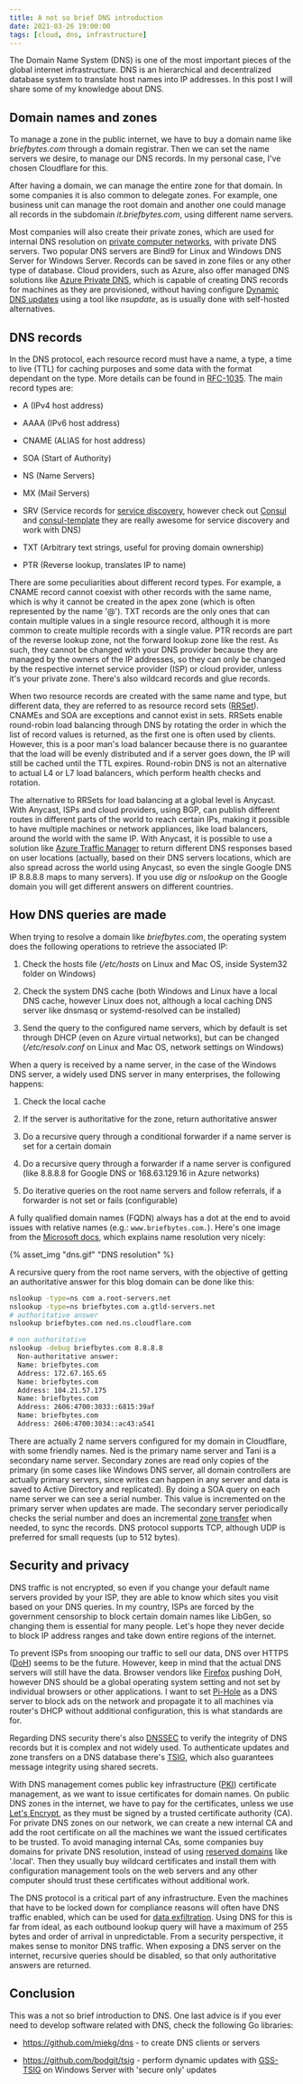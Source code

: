 ```yaml
---
title: A not so brief DNS introduction
date: 2021-03-26 19:00:00
tags: [cloud, dns, infrastructure]
---
```


The Domain Name System (DNS) is one of the most important pieces of the global internet infrastructure. DNS is an hierarchical and decentralized database system to translate host names into IP addresses. In this post I will share some of my knowledge about DNS.

## Domain names and zones

To manage a zone in the public internet, we have to buy a domain name like *briefbytes.com* through a domain registrar. Then we can set the name servers we desire, to manage our DNS records. In my personal case, I've chosen Cloudflare for this.

After having a domain, we can manage the entire zone for that domain. In some companies it is also common to delegate zones. For example, one business unit can manage the root domain and another one could manage all records in the subdomain *it.briefbytes.com*, using different name servers.

Most companies will also create their private zones, which are used for internal DNS resolution on [private computer networks](https://tools.ietf.org/html/rfc1918), with private DNS servers. Two popular DNS servers are Bind9 for Linux and Windows DNS Server for Windows Server. Records can be saved in zone files or any other type of database. Cloud providers, such as Azure, also offer managed DNS solutions like [Azure Private DNS](https://docs.microsoft.com/en-us/azure/dns/private-dns-overview), which is capable of creating DNS records for machines as they are provisioned, without having configure [Dynamic DNS updates](https://tools.ietf.org/html/rfc2136) using a tool like *nsupdate*, as is usually done with self-hosted alternatives.

## DNS records

In the DNS protocol, each resource record must have a name, a type, a time to live (TTL) for caching purposes and some data with the format dependant on the type. More details can be found in [RFC-1035](https://tools.ietf.org/html/rfc1035). The main record types are:

- A (IPv4 host address)

- AAAA (IPv6 host address)

- CNAME (ALIAS for host address)

- SOA (Start of Authority)

- NS (Name Servers)

- MX (Mail Servers)

- SRV (Service records for [service discovery](https://tools.ietf.org/html/rfc2782), however check out [Consul](https://www.consul.io/docs/discovery/dns) and [consul-template](https://github.com/hashicorp/consul-template) they are really awesome for service discovery and work with DNS)

- TXT (Arbitrary text strings, useful for proving domain ownership)

- PTR (Reverse lookup, translates IP to name)

There are some peculiarities about different record types. For example, a CNAME record cannot coexist with other records with the same name, which is why it cannot be created in the apex zone (which is often represented by the name '@'). TXT records are the only ones that can contain multiple values in a single resource record, although it is more common to create multiple records with a single value. PTR records are part of the reverse lookup zone, not the forward lookup zone like the rest. As such, they cannot be changed with your DNS provider because they are managed by the owners of the IP addresses, so they can only be changed by the respective internet service provider (ISP) or cloud provider, unless it's your private zone. There's also wildcard records and glue records.

When two resource records are created with the same name and type, but different data, they are referred to as resource record sets ([RRSet](https://tools.ietf.org/html/rfc2181)). CNAMEs and SOA are exceptions and cannot exist in sets. RRSets enable round-robin load balancing through DNS by rotating the order in which the list of record values is returned, as the first one is often used by clients. However, this is a poor man's load balancer because there is no guarantee that the load will be evenly distributed and if a server goes down, the IP will still be cached until the TTL expires. Round-robin DNS is not an alternative to actual L4 or L7 load balancers, which perform health checks and rotation.

The alternative to RRSets for load balancing at a global level is Anycast. With Anycast, ISPs and cloud providers, using BGP, can publish different routes in different parts of the world to reach certain IPs, making it possible to have multiple machines or network appliances, like load balancers, around the world with the same IP. With Anycast, it is possible to use a solution like [Azure Traffic Manager](https://docs.microsoft.com/en-us/azure/traffic-manager/traffic-manager-routing-methods) to return different DNS responses based on user locations (actually, based on their DNS servers locations, which are also spread across the world using Anycast, so even the single Google DNS IP 8.8.8.8 maps to many servers). If you use *dig* or *nslookup* on the Google domain you will get different answers on different countries.

## How DNS queries are made

When trying to resolve a domain like *briefbytes.com*, the operating system does the following operations to retrieve the associated IP:

1. Check the hosts file (*/etc/hosts* on Linux and Mac OS, inside System32 folder on Windows)

2. Check the system DNS cache (both Windows and Linux have a local DNS cache, however Linux does not, although a local caching DNS server like dnsmasq or systemd-resolved can be installed)

3. Send the query to the configured name servers, which by default is set through DHCP (even on Azure virtual networks), but can be changed (*/etc/resolv.conf* on Linux and Mac OS, network settings on Windows)

When a query is received by a name server, in the case of the Windows DNS server, a widely used DNS server in many enterprises, the following happens:

1. Check the local cache

2. If the server is authoritative for the zone, return authoritative answer

3. Do a recursive query through a conditional forwarder if a name server is set for a certain domain

4. Do a recursive query through a forwarder if a name server is configured (like 8.8.8.8 for Google DNS or 168.63.129.16 in Azure networks)

5. Do iterative queries on the root name servers and follow referrals, if a forwarder is not set or fails (configurable)

A fully qualified domain names (FQDN) always has a dot at the end to avoid issues with relative names (e.g.: `www.briefbytes.com.`). Here's one image from the [Microsoft docs](https://docs.microsoft.com/en-us/windows-server/identity/ad-ds/plan/reviewing-dns-concepts), which explains name resolution very nicely:

{% asset_img "dns.gif" "DNS resolution" %}

A recursive query from the root name servers, with the objective of getting an authoritative answer for this blog domain can be done like this:

```sh
nslookup -type=ns com a.root-servers.net
nslookup -type=ns briefbytes.com a.gtld-servers.net
# authoritative answer
nslookup briefbytes.com ned.ns.cloudflare.com

# non authoritative
nslookup -debug briefbytes.com 8.8.8.8
  Non-authoritative answer:
  Name:	briefbytes.com
  Address: 172.67.165.65
  Name:	briefbytes.com
  Address: 104.21.57.175
  Name:	briefbytes.com
  Address: 2606:4700:3033::6815:39af
  Name:	briefbytes.com
  Address: 2606:4700:3034::ac43:a541
```

There are actually 2 name servers configured for my domain in Cloudflare, with some friendly names. Ned is the primary name server and Tani is a secondary name server. Secondary zones are read only copies of the primary (in some cases like Windows DNS server, all domain controllers are actually primary servers, since writes can happen in any server and data is saved to Active Directory and replicated). By doing a SOA query on each name server we can see a serial number. This value is incremented on the primary server when updates are made. The secondary server periodically checks the serial number and does an incremental [zone transfer](https://tools.ietf.org/html/rfc5936) when needed, to sync the records. DNS protocol supports TCP, although UDP is preferred for small requests (up to 512 bytes).

## Security and privacy

DNS traffic is not encrypted, so even if you change your default name servers provided by your ISP, they are able to know which sites you visit based on your DNS queries. In my country, ISPs are forced by the government censorship to block certain domain names like LibGen, so changing them is essential for many people. Let's hope they never decide to block IP address ranges and take down entire regions of the internet.

To prevent ISPs from snooping our traffic to sell our data, DNS over HTTPS ([DoH](https://tools.ietf.org/html/rfc8484)) seems to be the future. However, keep in mind that the actual DNS servers will still have the data. Browser vendors like [Firefox](https://blog.mozilla.org/blog/2020/02/25/firefox-continues-push-to-bring-dns-over-https-by-default-for-us-users) pushing DoH, however DNS should be a global operating system setting and not set by individual browsers or other applications. I want to set [Pi-Hole](https://pi-hole.net) as a DNS server to block ads on the network and propagate it to all machines via router's DHCP without additional configuration, this is what standards are for.

Regarding DNS security there's also [DNSSEC](https://tools.ietf.org/html/rfc4033) to verify the integrity of DNS records but it is complex and not widely used. To authenticate updates and zone transfers on a DNS database there's [TSIG](https://tools.ietf.org/html/rfc2845), which also guarantees message integrity using shared secrets.

With DNS management comes public key infrastructure ([PKI](https://tools.ietf.org/html/rfc2510)) certificate management, as we want to issue certificates for domain names. On public DNS zones in the internet, we have to pay for the certificates, unless we use [Let's Encrypt](https://letsencrypt.org), as they must be signed by a trusted certificate authority (CA). For private DNS zones on our network, we can create a new internal CA and add the root certificate on all the machines we want the issued certificates to be trusted. To avoid managing internal CAs, some companies buy domains for private DNS resolution, instead of using [reserved domains](https://tools.ietf.org/html/rfc8244) like '.local'. Then they usually buy wildcard certificates and install them with configuration management tools on the web servers and any other computer should trust these certificates without additional work.

The DNS protocol is a critical part of any infrastructure. Even the machines that have to be locked down for compliance reasons will often have DNS traffic enabled, which can be used for [data exfiltration](https://blogs.akamai.com/2017/09/introduction-to-dns-data-exfiltration.html). Using DNS for this is far from ideal, as each outbound lookup query will have a maximum of 255 bytes and order of arrival in unpredictable. From a security perspective, it makes sense to monitor DNS traffic. When exposing a DNS server on the internet, recursive queries should be disabled, so that only authoritative answers are returned.

## Conclusion

This was a not so brief introduction to DNS. One last advice is if you ever need to develop software related with DNS, check the following Go libraries:

- https://github.com/miekg/dns - to create DNS clients or servers

- https://github.com/bodgit/tsig - perform dynamic updates with [GSS-TSIG](https://www.ietf.org/rfc/rfc3645.txt) on Windows Server with 'secure only' updates

